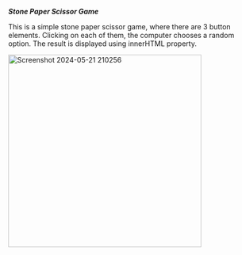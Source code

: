 ***Stone Paper Scissor Game***

This is a simple stone paper scissor game, where there are 3 button elements. Clicking on each of them, the computer chooses a random option. The result is displayed using innerHTML property.


<img width="389" alt="Screenshot 2024-05-21 210256" src="https://github.com/Aditya007777/Stone-Paper-Scissor-Game/assets/136896503/13caea99-a904-486d-8a20-d276969f6336">
